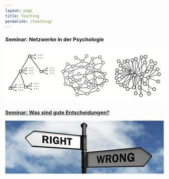 ```yaml
---
layout: page
title: Teaching
permalink: /teaching/
---
```


### Seminar: Netzwerke in der Psychologie
<a href="{{ site.baseurl }}/_Networks/" >
<img src="/images/Networks.png" alt="Bild"/>

### Seminar: Was sind gute Entscheidungen?
<a href="{{ site.baseurl }}/_Goodchoices/" >
<img src="/images/Goodchoices.png" alt="Bild"/>

